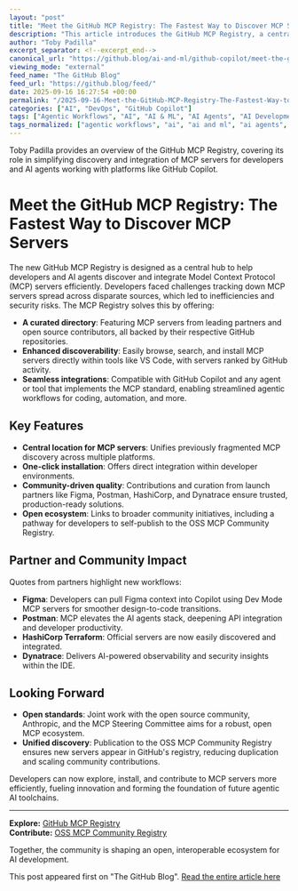 ```yaml
---
layout: "post"
title: "Meet the GitHub MCP Registry: The Fastest Way to Discover MCP Servers"
description: "This article introduces the GitHub MCP Registry, a centralized platform for discovering Model Context Protocol (MCP) servers. It explains how the registry benefits developers using AI agents, GitHub Copilot, and related tools by improving discoverability, reliability, and integration of MCP servers across open source and partner ecosystems."
author: "Toby Padilla"
excerpt_separator: <!--excerpt_end-->
canonical_url: "https://github.blog/ai-and-ml/github-copilot/meet-the-github-mcp-registry-the-fastest-way-to-discover-mcp-servers/"
viewing_mode: "external"
feed_name: "The GitHub Blog"
feed_url: "https://github.blog/feed/"
date: 2025-09-16 16:27:54 +00:00
permalink: "/2025-09-16-Meet-the-GitHub-MCP-Registry-The-Fastest-Way-to-Discover-MCP-Servers.html"
categories: ["AI", "DevOps", "GitHub Copilot"]
tags: ["Agentic Workflows", "AI", "AI & ML", "AI Agents", "AI Development", "API Integration", "Automation", "Developer Tools", "DevOps", "Ecosystem", "GitHub Copilot", "GitHub MCP Registry", "Interoperability", "MCP", "MCP Servers", "News", "Open Source", "Registry Integration", "VS Code"]
tags_normalized: ["agentic workflows", "ai", "ai and ml", "ai agents", "ai development", "api integration", "automation", "developer tools", "devops", "ecosystem", "github copilot", "github mcp registry", "interoperability", "mcp", "mcp servers", "news", "open source", "registry integration", "vs code"]
---
```


Toby Padilla provides an overview of the GitHub MCP Registry, covering its role in simplifying discovery and integration of MCP servers for developers and AI agents working with platforms like GitHub Copilot.<!--excerpt_end-->

# Meet the GitHub MCP Registry: The Fastest Way to Discover MCP Servers

The new GitHub MCP Registry is designed as a central hub to help developers and AI agents discover and integrate Model Context Protocol (MCP) servers efficiently. Developers faced challenges tracking down MCP servers spread across disparate sources, which led to inefficiencies and security risks. The MCP Registry solves this by offering:

- **A curated directory**: Featuring MCP servers from leading partners and open source contributors, all backed by their respective GitHub repositories.
- **Enhanced discoverability**: Easily browse, search, and install MCP servers directly within tools like VS Code, with servers ranked by GitHub activity.
- **Seamless integrations**: Compatible with GitHub Copilot and any agent or tool that implements the MCP standard, enabling streamlined agentic workflows for coding, automation, and more.

## Key Features

- **Central location for MCP servers**: Unifies previously fragmented MCP discovery across multiple platforms.
- **One-click installation**: Offers direct integration within developer environments.
- **Community-driven quality**: Contributions and curation from launch partners like Figma, Postman, HashiCorp, and Dynatrace ensure trusted, production-ready solutions.
- **Open ecosystem**: Links to broader community initiatives, including a pathway for developers to self-publish to the OSS MCP Community Registry.

## Partner and Community Impact

Quotes from partners highlight new workflows:

- **Figma**: Developers can pull Figma context into Copilot using Dev Mode MCP servers for smoother design-to-code transitions.
- **Postman**: MCP elevates the AI agents stack, deepening API integration and developer productivity.
- **HashiCorp Terraform**: Official servers are now easily discovered and integrated.
- **Dynatrace**: Delivers AI-powered observability and security insights within the IDE.

## Looking Forward

- **Open standards**: Joint work with the open source community, Anthropic, and the MCP Steering Committee aims for a robust, open MCP ecosystem.
- **Unified discovery**: Publication to the OSS MCP Community Registry ensures new servers appear in GitHub's registry, reducing duplication and scaling community contributions.

Developers can now explore, install, and contribute to MCP servers more efficiently, fueling innovation and forming the foundation of future agentic AI toolchains.

---

**Explore:** [GitHub MCP Registry](http://github.com/mcp?utm_source=blog-source&utm_campaign=mcp-registry-server-launch-2025)  
**Contribute:** [OSS MCP Community Registry](https://github.com/modelcontextprotocol/registry/)  

Together, the community is shaping an open, interoperable ecosystem for AI development.

This post appeared first on "The GitHub Blog". [Read the entire article here](https://github.blog/ai-and-ml/github-copilot/meet-the-github-mcp-registry-the-fastest-way-to-discover-mcp-servers/)
